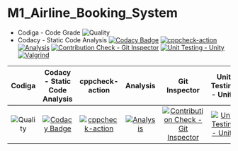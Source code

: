 # M1_Airline_Booking_System
* Codiga - Code Grade
![Quality](https://api.codiga.io/project/32497/status/svg)
* Codacy - Static Code Analysis
[![Codacy Badge](https://app.codacy.com/project/badge/Grade/006d4bc5e57b4813a6e079b29075d146)](https://www.codacy.com/gh/delliganesh2409/M1_Airline_Booking_System/dashboard?utm_source=github.com&amp;utm_medium=referral&amp;utm_content=delliganesh2409/M1_Airline_Booking_System&amp;utm_campaign=Badge_Grade)
[![cppcheck-action](https://github.com/delliganesh2409/M1_Airline_Booking_System/actions/workflows/cppcheck.yml/badge.svg)](https://github.com/delliganesh2409/M1_Airline_Booking_System/actions/workflows/cppcheck.yml)
[![Analysis](https://github.com/delliganesh2409/M1_Airline_Booking_System/actions/workflows/analysis.yml/badge.svg)](https://github.com/delliganesh2409/M1_Airline_Booking_System/actions/workflows/analysis.yml)
[![Contribution Check - Git Inspector](https://github.com/delliganesh2409/M1_Airline_Booking_System/actions/workflows/gitinspector.yml/badge.svg)](https://github.com/delliganesh2409/M1_Airline_Booking_System/actions/workflows/gitinspector.yml)
[![Unit Testing - Unity](https://github.com/delliganesh2409/M1_Airline_Booking_System/actions/workflows/unity-testing.yml/badge.svg)](https://github.com/delliganesh2409/M1_Airline_Booking_System/actions/workflows/unity-testing.yml)
[![Valgrind](https://github.com/delliganesh2409/M1_Airline_Booking_System/actions/workflows/Valgrind.yml/badge.svg)](https://github.com/delliganesh2409/M1_Airline_Booking_System/actions/workflows/Valgrind.yml)



|Codiga|Codacy - Static Code Analysis|cppcheck-action|Analysis|Git Inspector|Unit Testing - Unity|Valgrind|
|:--:|:--:|:--:|:--:|:--:|:--:|:--:|
|![Quality](https://api.codiga.io/project/32497/status/svg)|[![Codacy Badge](https://app.codacy.com/project/badge/Grade/006d4bc5e57b4813a6e079b29075d146)](https://www.codacy.com/gh/delliganesh2409/M1_Airline_Booking_System/dashboard?utm_source=github.com&amp;utm_medium=referral&amp;utm_content=delliganesh2409/M1_Airline_Booking_System&amp;utm_campaign=Badge_Grade)|[![cppcheck-action](https://github.com/delliganesh2409/M1_Airline_Booking_System/actions/workflows/cppcheck.yml/badge.svg)](https://github.com/delliganesh2409/M1_Airline_Booking_System/actions/workflows/cppcheck.yml)|[![Analysis](https://github.com/delliganesh2409/M1_Airline_Booking_System/actions/workflows/analysis.yml/badge.svg)](https://github.com/delliganesh2409/M1_Airline_Booking_System/actions/workflows/analysis.yml)|[![Contribution Check - Git Inspector](https://github.com/delliganesh2409/M1_Airline_Booking_System/actions/workflows/gitinspector.yml/badge.svg)](https://github.com/delliganesh2409/M1_Airline_Booking_System/actions/workflows/gitinspector.yml)|[![Unit Testing - Unity](https://github.com/delliganesh2409/M1_Airline_Booking_System/actions/workflows/unity-testing.yml/badge.svg)](https://github.com/delliganesh2409/M1_Airline_Booking_System/actions/workflows/unity-testing.yml)|[![Valgrind](https://github.com/delliganesh2409/M1_Airline_Booking_System/actions/workflows/Valgrind.yml/badge.svg)](https://github.com/delliganesh2409/M1_Airline_Booking_System/actions/workflows/Valgrind.yml)|
